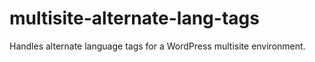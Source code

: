# multisite-alternate-lang-tags
Handles alternate language tags for a WordPress multisite environment.
